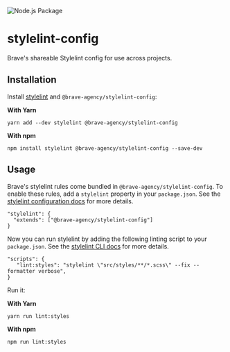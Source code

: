 ![Node.js Package](https://github.com/brave-agency/stylelint-config/workflows/Node.js%20Package/badge.svg)
# stylelint-config

Brave's shareable Stylelint config for use across projects.

## Installation 

Install [stylelint](https://stylelint.io/) and `@brave-agency/stylelint-config`:

**With Yarn**
```
yarn add --dev stylelint @brave-agency/stylelint-config
```

**With npm**
```
npm install stylelint @brave-agency/stylelint-config --save-dev
```


## Usage
Brave's stylelint rules come bundled in `@brave-agency/stylelint-config`. To enable these rules, add a `stylelint` property in your `package.json`. See the [stylelint configuration docs](https://stylelint.io/user-guide/configuration/) for more details.
```
"stylelint": {
  "extends": ["@brave-agency/stylelint-config"]
}
```

Now you can run stylelint by adding the following linting script to your `package.json`. See the [stylelint CLI docs](https://stylelint.io/user-guide/cli/) for more details.
```
"scripts": {
   "lint:styles": "stylelint \"src/styles/**/*.scss\" --fix --formatter verbose",
}
```
Run it:

**With Yarn**
```
yarn run lint:styles
```

**With npm**
```
npm run lint:styles
```
